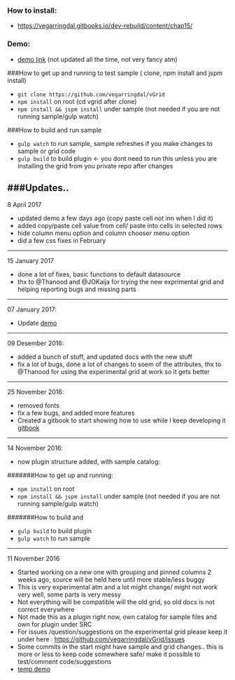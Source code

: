 
### How to install:

* https://vegarringdal.gitbooks.io/dev-rebuild/content/chap15/


### Demo:
* [demo link](https://vegarringdal.github.io/vGridDemo/) (not updated all the time, not very fancy atm)


###How to get up and running to test sample ( clone, npm install and jspm install)
* ```git clone https://github.com/vegarringdal/vGrid```
* ```npm install``` on root (cd vgrid after clone)
* ```npm install && jspm install``` under sample (not needed if you are not running sample/gulp watch)

###How to build and run sample
* ```gulp watch``` to run sample, sample refreshes if you make changes to sample or grid code
* ```gulp build``` to build plugin <- you dont need to run this unless you are installing the grid from you private repo after changes


###Updates..
---

8 April 2017

* updated demo a few days ago (copy paste cell not inn when I did it)
* added copy/paste cell value from cell/ paste into cells in selected rows
* hide column menu option and column chooser menu option
* did a few css fixes in February 


---

15 January 2017

* done a lot of fixes, basic functions to default datasource
* thx to @Thanood and @JOKaija for trying the new exprimental grid and helping reporting bugs and missing parts


---

07 January 2017:

* Update [demo](https://vegarringdal.github.io/vGridDemo/)

---

09 Desember 2016:

* added a bunch of stuff, and updated docs with the new stuff
* fix a lot of bugs, done a lot of changes to soem of the attributes, thx to @Thanood for using the experimental grid at work so it gets better


---

25 November 2016:

* removed fonts
* fix a few bugs, and added more features
* Created a gitbook to start showing how to use while I keep developing it [gitbook](https://www.gitbook.com/book/vegarringdal/dev-rebuild/details)

---

14 November 2016:

* now plugin structure added, with sample catalog:

#######How to get up and running:
* ```npm install``` on root
* ```npm install && jspm install``` under sample (not needed if you are not running sample/gulp watch)

#######How to build and 
* ```gulp build``` to build plugin
* ```gulp watch``` to run sample

---

11 November 2016

* Started working on a new one with grouping and pinned columns 2 weeks ago, source will be held here until more stable/less buggy
* This is very experimental atm and a lot might change/ might not work very well, some parts is very messy
* Not everything will be compatible will the old grid, so old docs is not correct everywhere
* Not made this as a plugin right now, own catalog for sample files and own for plugin under SRC
* For issues /question/suggestions on the experimental grid please keep it under here : https://github.com/vegarringdal/vGrid/issues
* Some commits in the start might have sample and grid changes.. this is more or less to keep code somewhere safe/ make it possible to test/comment code/suggestions
* [temp demo](https://vegarringdal.github.io/vGridDemo/)



